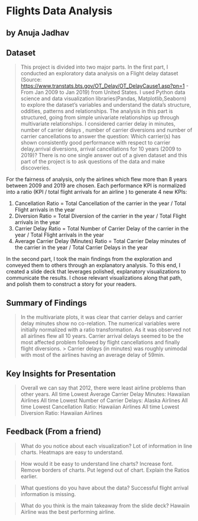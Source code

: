 # Flights Data Analysis
## by Anuja Jadhav


## Dataset 

> This project is divided into two major parts. In the first part, I conducted an exploratory data analysis on a Flight delay dataset (Source: https://www.transtats.bts.gov/OT_Delay/OT_DelayCause1.asp?pn=1 - From Jan 2009 to Jan 2019) from United States. I used Python data science and data visualization libraries(Pandas, Matplotlib,Seaborn) to explore the dataset’s variables and understand the data’s structure, oddities, patterns and relationships. The analysis in this part is structured, going from simple univariate relationships up through multivariate relationships. I considered carrier delay in minutes, number of carrier delays , number of carrier diversions and number of carrier cancellations to answer the question: Which carrier(s) has shown consistently good performance with respect to carrier delay,arrival diversions, arrival cancellations for 10 years (2009 to 2019)?
There is no one single answer out of a given dataset and this part of the project is to ask questions of the data and make discoveries. 

For the fairness of analysis, only the airlines which flew more than 8 years between 2009 and 2019 are chosen. Each performance KPI is normalized into a ratio (KPI / total flight arrivals for an airline ) to generate 4 new KPIs:

1. Cancellation Ratio = Total Cancellation of the carrier in the year / Total Flight arrivals in the year
2. Diversion Ratio = Total Diversion of the carrier in the year / Total Flight arrivals in the year
3. Carrier Delay Ratio = Total Number of Carrier Delay of the carrier in the year / Total Flight arrivals in the year
4. Average Carrier Delay (Minutes) Ratio = Total Carrier Delay minutes of the carrier in the year / Total Carrier Delays in the year

In the second part, I took the main findings from the exploration and conveyed them to others through an explanatory analysis. To this end, I created a slide deck that leverages polished, explanatory visualizations to communicate the results. I chose relevant visualizations along that path, and polish them to construct a story for your readers. 

## Summary of Findings

> In the multivariate plots, it was clear that carrier delays and carrier delay minutes show no co-relation.
> The numerical variables were initially normalized with a ratio transformation. As it was observed not all airlines flew all 10 years. 
> Carrier arrival delays seemed to be the most affected problem followed by flight cancellations and finally flight diversions. > Carrier delays (in minutes) was roughly unimodal with most of the airlines having an average delay of 59min.


## Key Insights for Presentation

>Overall we can say that 2012, there were least airline problems than other years.
>All time Lowest Average Carrier Delay Minutes: Hawaiian Airlines
>All time Lowest Number of Carrier Delays: Alaska Airlines
>All time Lowest Cancellation Ratio: Hawaiian Airlines
>All time Lowest Diversion Ratio: Hawaiian Airlines

## Feedback (From a friend) 
> What do you notice about each visualization?
Lot of information in line charts. Heatmaps are easy to understand. 

> How would it be easy to understand line charts?
Increase font. Remove borders of charts. Put legend out of chart. Explain the Ratios earlier. 

> What questions do you have about the data?
Successful flight arrival information is missing. 

> What do you think is the main takeaway from the slide deck?
Hawaiin Airline was the best performing airline.


